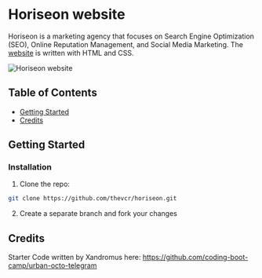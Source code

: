 # Horiseon website

Horiseon is a marketing agency that focuses on Search Engine Optimization (SEO), Online Reputation Management, and Social Media Marketing. The [website](https://thevcr.github.io/horiseon/) is written with HTML and CSS.

![Horiseon website](assets/images/horiseon-website-screenie.png)

## Table of Contents
* [Getting Started](#getting-started)
* [Credits](#credits)

## Getting Started
### Installation

1. Clone the repo:
```sh
git clone https://github.com/thevcr/horiseon.git
```
2. Create a separate branch and fork your changes

## Credits
Starter Code written by Xandromus here: https://github.com/coding-boot-camp/urban-octo-telegram


